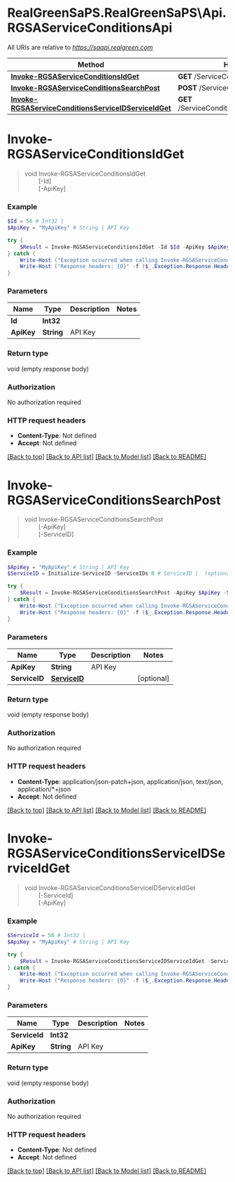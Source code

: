 # RealGreenSaPS.RealGreenSaPS\Api.RGSAServiceConditionsApi

All URIs are relative to *https://saapi.realgreen.com*

Method | HTTP request | Description
------------- | ------------- | -------------
[**Invoke-RGSAServiceConditionsIdGet**](RGSAServiceConditionsApi.md#Invoke-RGSAServiceConditionsIdGet) | **GET** /ServiceConditions/{id} | 
[**Invoke-RGSAServiceConditionsSearchPost**](RGSAServiceConditionsApi.md#Invoke-RGSAServiceConditionsSearchPost) | **POST** /ServiceConditions/Search | 
[**Invoke-RGSAServiceConditionsServiceIDServiceIdGet**](RGSAServiceConditionsApi.md#Invoke-RGSAServiceConditionsServiceIDServiceIdGet) | **GET** /ServiceConditions/ServiceID/{service_id} | 


<a id="Invoke-RGSAServiceConditionsIdGet"></a>
# **Invoke-RGSAServiceConditionsIdGet**
> void Invoke-RGSAServiceConditionsIdGet<br>
> &nbsp;&nbsp;&nbsp;&nbsp;&nbsp;&nbsp;&nbsp;&nbsp;[-Id] <Int32><br>
> &nbsp;&nbsp;&nbsp;&nbsp;&nbsp;&nbsp;&nbsp;&nbsp;[-ApiKey] <String><br>



### Example
```powershell
$Id = 56 # Int32 | 
$ApiKey = "MyApiKey" # String | API Key

try {
    $Result = Invoke-RGSAServiceConditionsIdGet -Id $Id -ApiKey $ApiKey
} catch {
    Write-Host ("Exception occurred when calling Invoke-RGSAServiceConditionsIdGet: {0}" -f ($_.ErrorDetails | ConvertFrom-Json))
    Write-Host ("Response headers: {0}" -f ($_.Exception.Response.Headers | ConvertTo-Json))
}
```

### Parameters

Name | Type | Description  | Notes
------------- | ------------- | ------------- | -------------
 **Id** | **Int32**|  | 
 **ApiKey** | **String**| API Key | 

### Return type

void (empty response body)

### Authorization

No authorization required

### HTTP request headers

 - **Content-Type**: Not defined
 - **Accept**: Not defined

[[Back to top]](#) [[Back to API list]](../README.md#documentation-for-api-endpoints) [[Back to Model list]](../README.md#documentation-for-models) [[Back to README]](../README.md)

<a id="Invoke-RGSAServiceConditionsSearchPost"></a>
# **Invoke-RGSAServiceConditionsSearchPost**
> void Invoke-RGSAServiceConditionsSearchPost<br>
> &nbsp;&nbsp;&nbsp;&nbsp;&nbsp;&nbsp;&nbsp;&nbsp;[-ApiKey] <String><br>
> &nbsp;&nbsp;&nbsp;&nbsp;&nbsp;&nbsp;&nbsp;&nbsp;[-ServiceID] <PSCustomObject><br>



### Example
```powershell
$ApiKey = "MyApiKey" # String | API Key
$ServiceID = Initialize-ServiceID -ServiceIDs 0 # ServiceID |  (optional)

try {
    $Result = Invoke-RGSAServiceConditionsSearchPost -ApiKey $ApiKey -ServiceID $ServiceID
} catch {
    Write-Host ("Exception occurred when calling Invoke-RGSAServiceConditionsSearchPost: {0}" -f ($_.ErrorDetails | ConvertFrom-Json))
    Write-Host ("Response headers: {0}" -f ($_.Exception.Response.Headers | ConvertTo-Json))
}
```

### Parameters

Name | Type | Description  | Notes
------------- | ------------- | ------------- | -------------
 **ApiKey** | **String**| API Key | 
 **ServiceID** | [**ServiceID**](ServiceID.md)|  | [optional] 

### Return type

void (empty response body)

### Authorization

No authorization required

### HTTP request headers

 - **Content-Type**: application/json-patch+json, application/json, text/json, application/*+json
 - **Accept**: Not defined

[[Back to top]](#) [[Back to API list]](../README.md#documentation-for-api-endpoints) [[Back to Model list]](../README.md#documentation-for-models) [[Back to README]](../README.md)

<a id="Invoke-RGSAServiceConditionsServiceIDServiceIdGet"></a>
# **Invoke-RGSAServiceConditionsServiceIDServiceIdGet**
> void Invoke-RGSAServiceConditionsServiceIDServiceIdGet<br>
> &nbsp;&nbsp;&nbsp;&nbsp;&nbsp;&nbsp;&nbsp;&nbsp;[-ServiceId] <Int32><br>
> &nbsp;&nbsp;&nbsp;&nbsp;&nbsp;&nbsp;&nbsp;&nbsp;[-ApiKey] <String><br>



### Example
```powershell
$ServiceId = 56 # Int32 | 
$ApiKey = "MyApiKey" # String | API Key

try {
    $Result = Invoke-RGSAServiceConditionsServiceIDServiceIdGet -ServiceId $ServiceId -ApiKey $ApiKey
} catch {
    Write-Host ("Exception occurred when calling Invoke-RGSAServiceConditionsServiceIDServiceIdGet: {0}" -f ($_.ErrorDetails | ConvertFrom-Json))
    Write-Host ("Response headers: {0}" -f ($_.Exception.Response.Headers | ConvertTo-Json))
}
```

### Parameters

Name | Type | Description  | Notes
------------- | ------------- | ------------- | -------------
 **ServiceId** | **Int32**|  | 
 **ApiKey** | **String**| API Key | 

### Return type

void (empty response body)

### Authorization

No authorization required

### HTTP request headers

 - **Content-Type**: Not defined
 - **Accept**: Not defined

[[Back to top]](#) [[Back to API list]](../README.md#documentation-for-api-endpoints) [[Back to Model list]](../README.md#documentation-for-models) [[Back to README]](../README.md)

